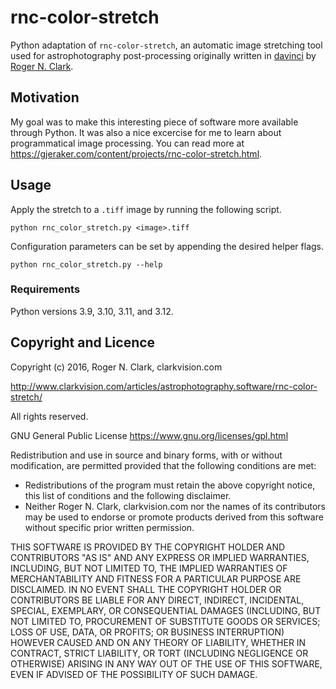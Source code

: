 # rnc-color-stretch
Python adaptation of `rnc-color-stretch`, an automatic image stretching tool used for astrophotography post-processing originally written in [davinci](http://davinci.asu.edu/index.php?title=Main_Page) by [Roger N. Clark](https://clarkvision.com/articles/astrophotography.software/rnc-color-stretch/).

## Motivation
My goal was to make this interesting piece of software more available through Python. It was also a nice excercise for me to learn about programmatical image processing. You can read more at https://gjeraker.com/content/projects/rnc-color-stretch.html.

## Usage
Apply the stretch to a `.tiff` image by running the following script.

```
python rnc_color_stretch.py <image>.tiff
```

Configuration parameters can be set by appending the desired helper flags.

```
python rnc_color_stretch.py --help
```

### Requirements
Python versions 3.9, 3.10, 3.11, and 3.12.

## Copyright and Licence

Copyright (c) 2016, Roger N. Clark, clarkvision.com

http://www.clarkvision.com/articles/astrophotography.software/rnc-color-stretch/

All rights reserved.

GNU General Public License https://www.gnu.org/licenses/gpl.html

Redistribution and use in source and binary forms, with or without modification, are permitted provided that the following conditions are met:
- Redistributions of the program must retain the above copyright notice, this list of conditions and the following disclaimer.
- Neither Roger N. Clark, clarkvision.com nor the names of its contributors may be used to endorse or promote products derived from this software without specific prior written permission.

THIS SOFTWARE IS PROVIDED BY THE COPYRIGHT HOLDER AND CONTRIBUTORS "AS IS" AND ANY EXPRESS OR IMPLIED WARRANTIES, INCLUDING, BUT NOT LIMITED TO, THE IMPLIED WARRANTIES OF MERCHANTABILITY AND FITNESS FOR A PARTICULAR PURPOSE ARE DISCLAIMED. IN NO EVENT SHALL THE COPYRIGHT HOLDER OR CONTRIBUTORS BE LIABLE FOR ANY DIRECT, INDIRECT, INCIDENTAL, SPECIAL, EXEMPLARY, OR CONSEQUENTIAL DAMAGES (INCLUDING, BUT NOT LIMITED TO, PROCUREMENT OF SUBSTITUTE GOODS OR SERVICES; LOSS OF USE, DATA, OR PROFITS; OR BUSINESS INTERRUPTION) HOWEVER CAUSED AND ON ANY THEORY OF LIABILITY, WHETHER IN CONTRACT, STRICT LIABILITY, OR TORT (INCLUDING NEGLIGENCE OR OTHERWISE) ARISING IN ANY WAY OUT OF THE USE OF THIS SOFTWARE, EVEN IF ADVISED OF THE POSSIBILITY OF SUCH DAMAGE. 
